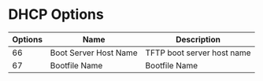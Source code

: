# DHCP Options

| Options | Name | Description |
| --- | --- | --- |
| 66 | Boot Server Host Name | TFTP boot server host name |
| 67 | Bootfile Name | Bootfile Name |
